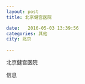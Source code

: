 ```yaml
--- 
layout: post 
title: 北京健宫医院

date:   2016-05-03 13:39:56 
categories: 其他  
city: 北京
  
--- 
```

   
北京健宫医院

信息

